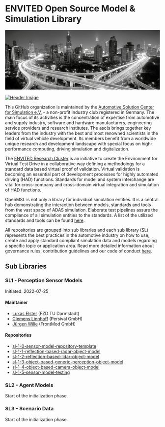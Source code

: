 # ENVITED Open Source Model & Simulation Library

![tp header](/doc/img/envited.png)

[![Header Image](https://img.shields.io/twitter/follow/ASCS_eV?label=Follow&style=social)](https://twitter.com/ASCS_eV)

This GitHub organization is maintained by the [Automotive Solution Center for Simulation e.V.](https://www.asc-s.de/) - a non-profit industry club registered in Germany.
The main focus of its activities is the concentration of expertise from automotive and supply industry, software and hardware manufacturers, engineering service providers and research institutes.
The asc(s brings together key leaders from the industry with the best and most renowned scientists in the field of virtual vehicle development. Its members benefit from a worldwide unique research
and development landscape with special focus on high-performance computing, driving simulation and digitalization.

The [ENVITED Research Cluster](https://envited.market/) is an initiative to create the Environment for Virtual Test Drive in a collaborative way defining a methodology for a standard data based virtual proof of validation.
Virtual validation is becoming an essential part of development processes for highly automated driving (HAD) functions. Standards for model and system interchange are vital for cross-company and cross-domain virtual
integration and simulation of HAD functions.

OpenMSL is not only a library for individual simulation entities.
It is a central hub demonstrating the interaction between models, standards and tools from the vast space of ADAS simulation.
Elaborate test pipelines assure the compliance of all simulation entities to the standards.
A list of the utilized standards and tools can be found [here](/doc/related_work.md).

All repositories are grouped into sub libraries and each sub library (SL) represents the best practices in the automotive industry on how to use, create and apply standard compliant simulation data and models regarding a specific topic or application area.
Read more detailed information about governance rules, contribution guidelines and our code of conduct [here](/README.md).

## Sub Libraries

### SL1 - Perception Sensor Models

Initiated: 2022-07-25
  
#### Maintainer

- [Lukas Elster](https://github.com/LukasElster) (FZD TU Darmstadt)
- [Clemens Linnhoff](https://github.com/ClemensLinnhoff) (Persival GmbH)
- [Jürgen Wille](https://github.com/FM-juergenW) (FrontMod GmbH)
  
#### Repositories

- [sl-1-0-sensor-model-repository-template](https://github.com/openMSL/sl-1-0-sensor-model-repository-template)
- [sl-1-1-reflection-based-radar-object-model](https://github.com/openMSL/sl-1-1-reflection-based-radar-object-model)
- [sl-1-2-reflection-based-lidar-object-model](https://github.com/openMSL/sl-1-2-reflection-based-lidar-object-model)
- [sl-1-3-object-based-generic-perception-object-model](https://github.com/openMSL/sl-1-3-object-based-generic-perception-object-model)
- [sl-1-4-object-based-camera-object-model](https://github.com/openMSL/sl-1-4-object-based-camera-object-model)
- [sl-1-5-sensor-model-testing](https://github.com/openMSL/sl-1-5-sensor-model-testing)

### SL2 - Agent Models

Start of the initialization phase.

### SL3 - Scenario Data

Start of the initialization phase.
